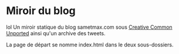 Miroir du blog
===============
lol
Un miroir statique du blog sametmax.com sous <a href="http://creativecommons.org/licenses/by/3.0/">Creative Common Unported</a> ainsi qu'un archive des tweets.

La page de départ se nomme index.html dans le deux sous-dossiers.
